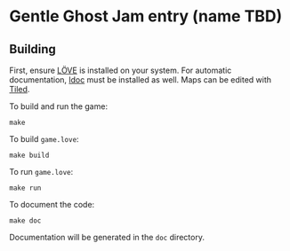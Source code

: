 # Gentle Ghost Jam entry (name TBD)

## Building
First, ensure [LÖVE](https://love2d.org) is installed on your system. For automatic
documentation, [ldoc](https://stevedonovan.github.io/ldoc/manual/doc.md.html) must be installed as well.
Maps can be edited with [Tiled](https://www.mapeditor.org/index.html).

To build and run the game:
```
make
```


To build `game.love`:
```
make build
```


To run `game.love`:
```
make run
```


To document the code:
```
make doc
```

Documentation will be generated in the `doc` directory.
